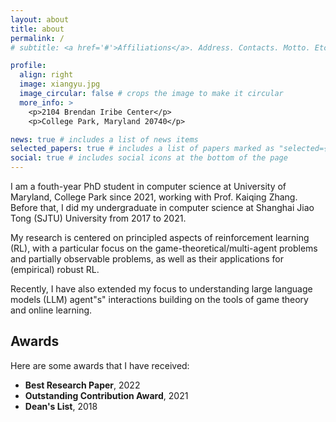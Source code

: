 ```yaml
---
layout: about
title: about
permalink: /
# subtitle: <a href='#'>Affiliations</a>. Address. Contacts. Motto. Etc.

profile:
  align: right
  image: xiangyu.jpg
  image_circular: false # crops the image to make it circular
  more_info: >
    <p>2104 Brendan Iribe Center</p>
    <p>College Park, Maryland 20740</p>

news: true # includes a list of news items
selected_papers: true # includes a list of papers marked as "selected={true}"
social: true # includes social icons at the bottom of the page
---
```


I am a fouth-year PhD student in computer science at University of Maryland, College Park since 2021, working with Prof. Kaiqing Zhang. Before that, I did my undergraduate in computer science at Shanghai Jiao Tong (SJTU) University from 2017 to 2021.

My research is centered on principled aspects of reinforcement learning (RL), with a particular focus on the game-theoretical/multi-agent problems and partially observable problems, as well as their applications for (empirical) robust RL. 

Recently, I have also extended my focus to understanding large language models (LLM) agent"s" interactions building on the tools of game theory and online learning.

<!-- awards-section -->

## Awards

Here are some awards that I have received:

- **Best Research Paper**, 2022
- **Outstanding Contribution Award**, 2021
- **Dean's List**, 2018
